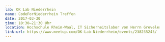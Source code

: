 ```yaml
---
lab: OK Lab Niederrhein
name: CodeForNiederrhein Treffen
date: 2017-03-30
time: 18:30–21:30 Uhr
location: Hochschule Rhein-Waal, IT Sicherheitslabor von Herrn Greveler, Friedrich-Heinrich-Allee 25, Kamp-Lintfort
link-url: https://www.meetup.com/OK-Lab-Niederrhein/events/238235245/
---
```

